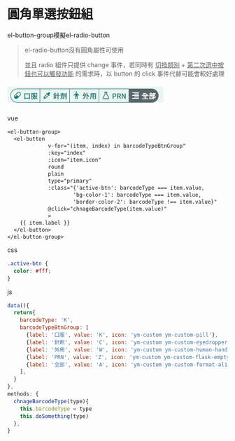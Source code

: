 # 圓角單選按鈕組

el-button-group模擬el-radio-button

> el-radio-button沒有圓角屬性可使用
>
> 並且 radio 組件只提供 change 事件，若同時有 <u>切換類別</u> + <u>第二次選中按鈕也可以觸發功能</u> 的需求時，以 button 的 click 事件代替可能會較好處理

![](btngroup模擬單選radiobtn.gif)

vue

```vue
<el-button-group>
  <el-button
             v-for="(item, index) in barcodeTypeBtnGroup"
             :key="index"
             :icon="item.icon"
             round
             plain
             type="primary"
             :class="{'active-btn': barcodeType === item.value,
                     'bg-color-1': barcodeType === item.value,
                     'border-color-2': barcodeType !== item.value}"
             @click="chnageBarcodeType(item.value)"
             >
    {{ item.label }}
  </el-button>
</el-button-group>
```

css

```scss
.active-btn {
  color: #fff;
}
```

js

```js
data(){
  return{
    barcodeType: 'K',
    barcodeTypeBtnGroup: [
      {label: '口服', value: 'K', icon: 'ym-custom ym-custom-pill'},
      {label: '針劑', value: 'C', icon: 'ym-custom ym-custom-eyedropper-variant'},
      {label: '外用', value: 'W', icon: 'ym-custom ym-custom-human-handsdown'},
      {label: 'PRN', value: 'Z', icon: 'ym-custom ym-custom-flask-empty-outline'},
      {label: '全部', value: 'A', icon: 'ym-custom ym-custom-format-align-right'},
    ],
  }
},
methods: {
  chnageBarcodeType(type){
    this.barcodeType = type
    this.doSomething(type)
  },
}
```

